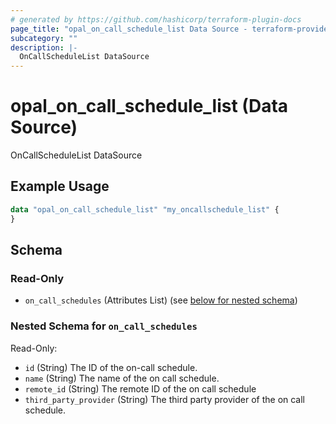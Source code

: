 ```yaml
---
# generated by https://github.com/hashicorp/terraform-plugin-docs
page_title: "opal_on_call_schedule_list Data Source - terraform-provider-opal"
subcategory: ""
description: |-
  OnCallScheduleList DataSource
---
```


# opal_on_call_schedule_list (Data Source)

OnCallScheduleList DataSource

## Example Usage

```terraform
data "opal_on_call_schedule_list" "my_oncallschedule_list" {
}
```

<!-- schema generated by tfplugindocs -->
## Schema

### Read-Only

- `on_call_schedules` (Attributes List) (see [below for nested schema](#nestedatt--on_call_schedules))

<a id="nestedatt--on_call_schedules"></a>
### Nested Schema for `on_call_schedules`

Read-Only:

- `id` (String) The ID of the on-call schedule.
- `name` (String) The name of the on call schedule.
- `remote_id` (String) The remote ID of the on call schedule
- `third_party_provider` (String) The third party provider of the on call schedule.
